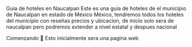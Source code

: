 Guia de hoteles en Naucalpan
Este es una guia de hoteles de el municipio de Naucalpan en estado de México México, tendremos todos los hoteles del municipio con reseñas precios y ubicacion, de inicio solo sera de naucalpan pero podremos extender a nivel estatal y despues nacional

Comenzando 🚀
Esto inicialmente sera una pagina web
